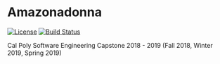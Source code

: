 # Amazonadonna
[![License](https://img.shields.io/badge/License-Apache%202.0-blue.svg)](http://www.apache.org/licenses/LICENSE-2.0)
[![Build Status](https://travis-ci.org/MadeWithPaper/Amazonadonna.svg?branch=master)](https://travis-ci.org/MadeWithPaper/Amazonadonna)

Cal Poly Software Engineering Capstone 2018 - 2019 (Fall 2018, Winter 2019, Spring 2019)
